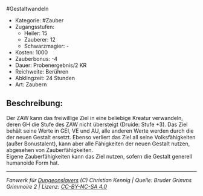 #Gestaltwandeln  
- Kategorie: #Zauber  
- Zugangsstufen:  
  - Heiler: 15  
  - Zauberer: 12  
  - Schwarzmagier: -  
- Kosten: 1000  
- Zauberbonus: -4  
- Dauer: Probenergebnis/2 KR  
- Reichweite: Berühren  
- Abklingzeit: 24 Stunden  
- Art: Zaubern     

## Beschreibung:
Der ZAW kann das freiwillige Ziel in eine beliebige Kreatur verwandeln, deren GH die Stufe des ZAW nicht übersteigt (Druide: Stufe +3). Das Ziel behält seine Werte in GEI, VE und AU, alle anderen Werte werden durch die der neuen Gestalt ersetzt. Ebenso verliert das Ziel all seine Volksfähigkeiten (außer Bonustalent), kann aber alle Fähigkeiten der neuen Gestalt nutzen, abgesehen von Zauberfähigkeiten.<br>Eigene Zauberfähigkeiten kann das Ziel nutzen, sofern die Gestalt generell humanoide Form hat.


___
*Fanwerk für [Dungeonslayers](https://www.dungeonslayers.net/) (C) Christian Kennig | Quelle: Bruder Grimms Grimmoire 2 | Lizenz: [CC-BY-NC-SA 4.0](https://creativecommons.org/licenses/by-nc-sa/4.0/deed.de)*